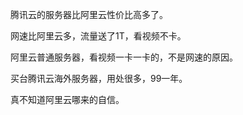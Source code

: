 腾讯云的服务器比阿里云性价比高多了。

网速比阿里云多，流量送了1T，看视频不卡。

阿里云普通服务器，看视频一卡一卡的，不是网速的原因。

买台腾讯云海外服务器，用处很多，99一年。

真不知道阿里云哪来的自信。